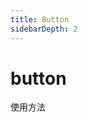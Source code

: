 ```yaml
---
title: Button
sidebarDepth: 2
---
```


# button

使用方法

<ClientOnly>
  <button-demos></button-demos>
</ClientOnly>
